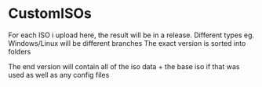 # CustomISOs

For each ISO i upload here, the result will be in a release.
Different types eg. Windows/Linux will be different branches
The exact version is sorted into folders

The end version will contain all of the iso data + the base iso if that was used as well as any config files
